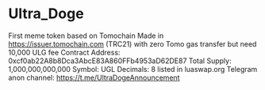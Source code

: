 # Ultra_Doge
First meme token based on Tomochain Made in https://issuer.tomochain.com (TRC21) with zero Tomo gas transfer but need 10,000 ULG fee
Contract Address: 0xcf0ab22A8b8Dca3AbcE83A860FFb4953aD62DE87
Total Supply: 1,000,000,000,000  Symbol: UGL Decimals: 8
listed in luaswap.org
Telegram anon channel: https://t.me/UltraDogeAnnouncement
